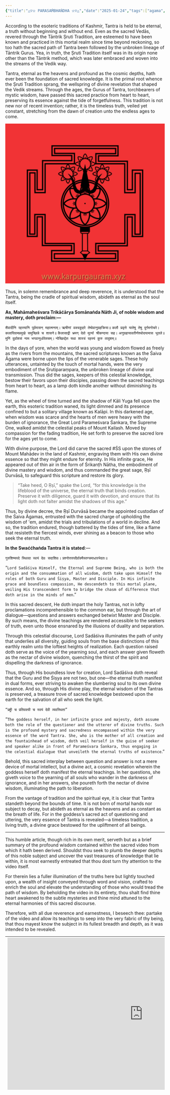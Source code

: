 ```yaml
---
{"title":"△▽⛥ PARASAṀBHAṄDHA ⛥▽△","date":"2025-01-24","tags":["agama","parasambandha","guru","shishya","master","disciple","shiva","shakti","origin","articles"],"publish":true,"path":"Shiva-Shakti/parasambandha.md","permalink":"/Shiva-Shakti/parasambandha/","PassFrontmatter":true}
---
```


According to the esoteric traditions of Kashmir, Tantra is held to be eternal, a truth without beginning and without end. Even as the sacred Vedās, revered through the Tāntrik Ṣruti Tradition, are esteemed to have been known and practiced in this mortal realm since time beyond reckoning, so too hath the sacred path of Tantra been followed by the unbroken lineage of Tāntrik Gurus. Yea, in truth, the Ṣruti Tradition itself was in its origin none other than the Tāntrik method, which was later embraced and woven into the streams of the Vedik way.

Tantra, eternal as the heavens and profound as the cosmic depths, hath ever been the foundation of sacred knowledge. It is the primal root whence the Ṣruti Tradition sprang, the wellspring of divine revelation that shaped the Vedik streams. Through the ages, the Gurus of Tantra, torchbearers of mystic wisdom, have passed this sacred practice from heart to heart, preserving its essence against the tide of forgetfulness. This tradition is not new nor of recent invention; rather, it is the timeless truth, veiled yet constant, stretching from the dawn of creation unto the endless ages to come.

![images/SquareQuick_2025117221127364.jpg](../images/SquareQuick_2025117221127364.jpg)

Thus, in solemn remembrance and deep reverence, it is understood that the Tantra, being the cradle of spiritual wisdom, abideth as eternal as the soul itself.

**As, Mahāmaheśvara Trikāćārya Somānaṅda Nāth Ji, of noble wisdom and mastery, doth proclaim:—**


`शैवादीनि रहस्यानि पूर्वमासन् महात्मनाम्।` 
`ऋषीणां वक्त्रकुहरे तेष्वेवानुग्रहक्रिया॥`
`कलौ प्रवृत्ते यातेषु तेषु दुर्गमगोचरे।` 
`कलापिग्रामप्रमुखे समुच्छिन्ने च शासने॥` 
`कैलासाद्री भ्रमन् देवो मूर्त्या श्रीकण्ठया सह।` 
`अनुग्रहायावतीर्णश्चोदयामास भूतले॥` 
`मुनिं दुर्वाशसं नाम भगवानूर्ध्वरेतसम्।` 
`नोच्छिद्येत यथा शास्त्रं रहस्यं कुरु तादृशम्॥`

In the days of yore, when the world was young and wisdom flowed as freely as the rivers from the mountains, the sacred scriptures known as the Śaiva Āgama were borne upon the lips of the venerable sages. These holy utterances, untainted by the touch of mortal hands, were the very embodiment of the Ṣrutiparaṃpara, the unbroken lineage of divine oral transmission. Thus did the sages, keepers of this celestial knowledge, bestow their favors upon their disciples, passing down the sacred teachings from heart to heart, as a lamp doth kindle another without diminishing its flame.

Yet, as the wheel of time turned and the shadow of Kāli Yuga fell upon the earth, this esoteric tradition waned, its light dimmed and its presence confined to but a solitary village known as Kalāpi. In this darkened age, when wisdom was scarce and the hearts of men were heavy with the burden of ignorance, the Great Lord Parameśvara Śankara, the Supreme One, walked amidst the celestial peaks of Mount Kailash. Moved by compassion for the fading tradition, He set forth to preserve the sacred lore for the ages yet to come.

With divine purpose, the Lord did carve the sacred #ŚS upon the stones of Mount Mahādev in the land of Kashmir, engraving them with His own divine essence so that they might endure for eternity. In His infinite grace, He appeared out of thin air in the form of Śrikanṭh Nātha, the embodiment of divine mastery and wisdom, and thus commanded the great sage, Ṛṣī Durvāsā, to safeguard this scripture and restore its glory.

> “Take heed, O Ṛṣī,” spake the Lord, “for this knowledge is the lifeblood of the universe, the eternal truth that binds creation. Preserve it with diligence, guard it with devotion, and ensure that its light doth not falter amidst the shadows of this age.”

Thus, by divine decree, the Ṛṣī Durvāsā became the appointed custodian of the Śaiva Āgamas, entrusted with the sacred charge of upholding the wisdom of 'em, amidst the trials and tribulations of a world in decline. And so, the tradition endured, though battered by the tides of time, like a flame that resisteth the fiercest winds, ever shining as a beacon to those who seek the eternal truth.

**In the Swaććhaṅda Tantra it is stated**:—

`गुरुशिष्यपदे स्थित्वा स्वयं देवः सदाशिवः।` 
`प्रश्नोत्तरपदैर्वाक्यैस्तन्त्रमाधारभेदतः॥`

 “`Lord Sadāśiva Himself, the Eternal and Supreme Being, who is both the origin and the consummation of all wisdom, doth take upon Himself the roles of both Guru and Śiṣya, Master and Disciple. In His infinite grace and boundless compassion, He descendeth to this mortal plane, veiling His transcendent form to bridge the chasm of difference that doth arise in the minds of men`.”

In this sacred descent, He doth impart the holy Tantras, not in lofty proclamations incomprehensible to the common ear, but through the art of dialogue—questions and answers exchanged betwixt Master and Disciple. By such means, the divine teachings are rendered accessible to the seekers of truth, even unto those ensnared by the illusions of duality and separation.

Through this celestial discourse, Lord Sadāśiva illuminates the path of unity that underlies all diversity, guiding souls from the base distinctions of this earthly realm unto the loftiest heights of realization. Each question raised doth serve as the voice of the yearning soul, and each answer given floweth as the nectar of divine wisdom, quenching the thirst of the spirit and dispelling the darkness of ignorance.

Thus, through His boundless love for creation, Lord Sadāśiva doth reveal that the Guru and the Śiṣya are not two, but one—the eternal truth manifest in dual forms, ever striving to awaken the slumbering soul to its own divine essence. And so, through His divine play, the eternal wisdom of the Tantras is preserved, a treasure trove of sacred knowledge bestowed upon the earth for the salvation of all who seek the light.

`“प्रष्ट्री च प्रतिवक्त्री च स्वयं देवी व्यवस्थिता”`

 “`The goddess herself, in her infinite grace and majesty, doth assume both the role of the questioner and the utterer of divine truths. Such is the profound mystery and sacredness encompassed within the very essence of the word Tantra. She, who is the mother of all creation and the fountainhead of wisdom, doth veil herself in the guise of seeker and speaker alike in front of Parameśvara Śankara, thus engaging in the celestial dialogue that unveileth the eternal truths of existence`.”

Behold, this sacred interplay between question and answer is not a mere device of mortal intellect, but a divine act, a cosmic revelation wherein the goddess herself doth manifest the eternal teachings. In her questions, she giveth voice to the yearning of all souls who wander in the darkness of ignorance, and in her answers, she poureth forth the nectar of divine wisdom, illuminating the path to liberation.

From the vantage of tradition and the spiritual eye, it is clear that Tantra standeth beyond the bounds of time. It is not born of mortal hands nor subject to decay, but abideth as eternal as the heavens and as constant as the breath of life. For in the goddess’s sacred act of questioning and uttering, the very essence of Tantra is revealed—a timeless tradition, a living truth, a divine grace bestowed for the upliftment of all beings.

---------------------------------

This humble article, though rich in its own merit, serveth but as a brief summary of the profound wisdom contained within the sacred video from which it hath been derived. Shouldst thou seek to plumb the deeper depths of this noble subject and uncover the vast treasures of knowledge that lie within, it is most earnestly entreated that thou dost turn thy attention to the video itself.

For therein lies a fuller illumination of the truths here but lightly touched upon, a wealth of insight conveyed through word and vision, crafted to enrich the soul and elevate the understanding of those who would tread the path of wisdom. By beholding the video in its entirety, thou shalt find thine heart awakened to the subtle mysteries and thine mind attuned to the eternal harmonies of this sacred discourse.

Therefore, with all due reverence and earnestness, I beseech thee: partake of the video and allow its teachings to seep into the very fabric of thy being, that thou mayest know the subject in its fullest breadth and depth, as it was intended to be revealed.

| <iframe width="853" height="480" src="https://www.youtube.com/embed/wxRiMXHFzaw" title="“गुरू–शिष्य” &amp; “शिव–शक्ती” &amp; “परसंबंध”「the secret of ‘diksha into trikamarga’ revealed」\| NAGKUMAR" frameborder="0" allow="accelerometer; autoplay; clipboard-write; encrypted-media; gyroscope; picture-in-picture; web-share" referrerpolicy="strict-origin-when-cross-origin" allowfullscreen></iframe> |
| ---------------------------------------------------------------------------------------------------------------------------------------------------------------------------------------------------------------------------------------------------------------------------------------------------------------------------------------------------------------------------------------------------------- |



